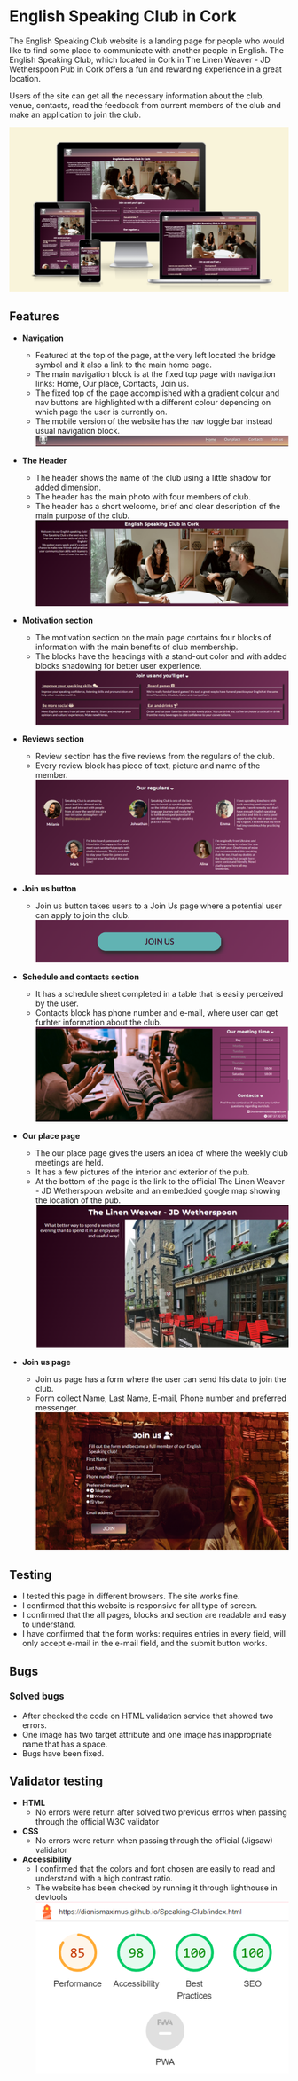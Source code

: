 # English Speaking Club in Cork
The English Speaking Club website is a landing page for people who would like to find some place to communicate with another people in English.
The English Speaking Club, which located in Cork in The Linen Weaver - JD Wetherspoon Pub in Cork offers a fun and rewarding experience in a great location.

Users of the site can get all the necessary information about the club, venue, contacts, read the feedback from current members of the club and make an application to join the club.

![Screenshot of the website. How it looks like on a different screens](assets/images/How%20am%20I%20look%20like.png)

## Features
- __Navigation__
  - Featured at the top of the page, at the very left located the bridge symbol and it also a link to the main home page.
  - The main navigation block is at the fixed top page with navigation links: Home, Our place, Contacts, Join us.
  - The fixed top of the page accomplished with a gradient colour and nav buttons are highlighted with a different colour depending on which page the user is currently on.
  - The mobile version of the website has the nav toggle bar instead usual navigation block.
![Screenshot of the fixed top of the website](assets/images/navigation_block.png)
- __The Header__
  - The header shows the name of the club using a little shadow for added dimension.
  - The header has the main photo with four members of club.
  - The header has a short welcome, brief and clear description of the main purpose of the club.
![Header](assets/images/Header_section.png)

- __Motivation section__
  - The motivation section on the main page contains four blocks of information with the main benefits of club membership.
  - The blocks have the headings with a stand-out color and with added blocks shadowing for better user experience.
![Motivation section](assets/images/Join_us_section.png)

- __Reviews section__
  - Review section has the five reviews from the regulars of the club.
  - Every review block has piece of text, picture and name of the member.
![Reviews section](assets/images/Reviews.png)

- __Join us button__
  - Join us button takes users to a Join Us page where a potential user can apply to join the club.
![Join us button](assets/images/join_us_button.png)

- __Schedule and contacts section__
  - It has a schedule sheet completed in a table that is easily perceived by the user.
  - Contacts block has phone number and e-mail, where user can get furhter information about the club.
![Schedule and contacts section](assets/images/schedule_and_contacts.png)


- __Our place page__
  - The our place page gives the users an idea of where the weekly club meetings are held.
  - It has a few pictures of the interior and exterior of the pub.
  - At the bottom of the page is the link to the official The Linen Weaver - JD Wetherspoon website and an embedded google map showing the location of the pub.
![Our place page](assets/images/Pub.png)

- __Join us page__
  - Join us page has a form where the user can send his data to join the club.
  - Form collect Name, Last Name, E-mail, Phone number and preferred messenger.
![Join us page](assets/images/join_us_page.png)

## Testing 
- I tested this page in different browsers. The site works fine.
- I confirmed that this website is responsive for all type of screen.
- I confirmed that the all pages, blocks and section are readable and easy to understand.
- I have confirmed that the form works: requires entries in every field, will only accept e-mail in the e-mail field, and the submit button works.

## Bugs
### Solved bugs
- After checked the code on HTML validation service that showed two errors.
- One image has two target attribute and one image has inappropriate name that has a space.
- Bugs have been fixed.

## Validator testing
- __HTML__
  - No errors were return after solved two previous errros when passing through the official W3C validator
- __CSS__
  - No errors were return when passing through the official (Jigsaw) validator
- __Accessibility__
  - I confirmed that the colors and font chosen are easily to read and understand with a high contrast ratio.
  - The website has been checked by running it through lighthouse in devtools
![Lighthouse test results](assets/images/lighthouse_results.png)